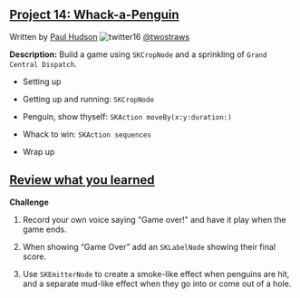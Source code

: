 ## [Project 14: Whack-a-Penguin](https://www.hackingwithswift.com/read/14/overview)
Written by [Paul Hudson](https://www.hackingwithswift.com/about)  ![twitter16](https://github.com/juliangyurov/PH-Project6a/assets/13259596/445c8ea0-65c4-4dba-8e1f-3f2750f0ef51)
  [@twostraws](https://twitter.com/twostraws)

**Description:** Build a game using `SKCropNode` and a sprinkling of `Grand Central Dispatch`.

- Setting up

- Getting up and running: `SKCropNode`

- Penguin, show thyself: `SKAction moveBy(x:y:duration:)`

- Whack to win: `SKAction sequences`

- Wrap up




 ## [Review what you learned](https://www.hackingwithswift.com/review/hws/project-14-whack-a-penguin)

**Challenge**

1. Record your own voice saying "Game over!" and have it play when the game ends.

2. When showing “Game Over” add an `SKLabelNode` showing their final score.

3. Use `SKEmitterNode` to create a smoke-like effect when penguins are hit, and a separate mud-like effect when they go into or come out of a hole.
